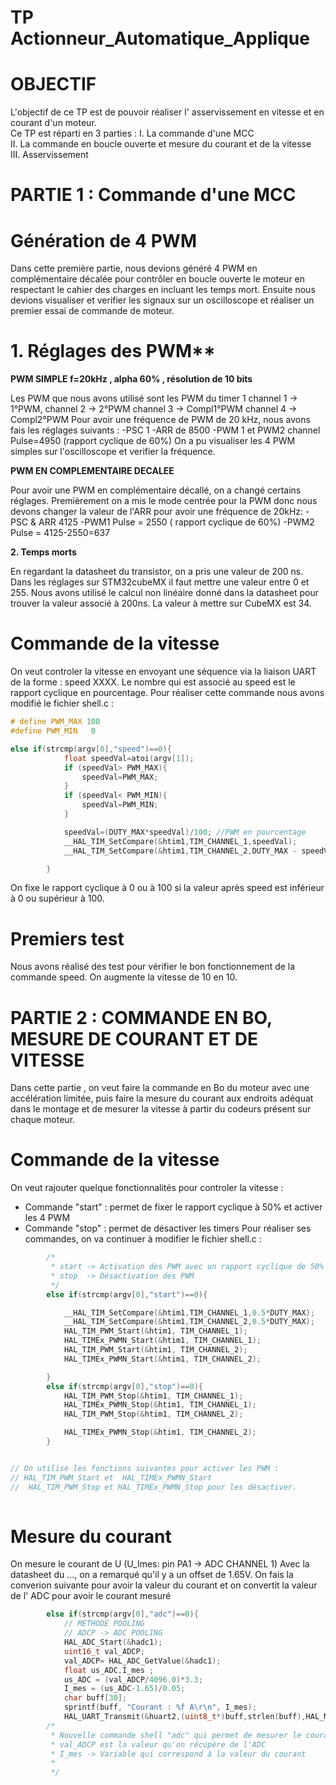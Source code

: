 # TP Actionneur_Automatique_Applique



# OBJECTIF 

L'objectif de ce TP est de pouvoir réaliser l' asservissement en vitesse et en courant d'un moteur.<br> Ce TP est réparti en 3 parties : 
I. La commande d'une MCC  
II. La commande en boucle ouverte et mesure du courant et de la vitesse <br>
III. Asservissement <br>

#  PARTIE 1 : Commande d'une MCC 

# Génération de 4 PWM 

Dans cette première partie, nous devions généré 4 PWM en complémentaire décalée pour contrôler en boucle ouverte le moteur en respectant le cahier des charges en incluant les temps mort. Ensuite nous devions visualiser et verifier les signaux sur un oscilloscope et réaliser un premier essai de commande de moteur. 

# 1. Réglages des PWM**
**PWM SIMPLE f=20kHz , alpha 60% , résolution de 10 bits**

Les PWM que nous avons utilisé sont les PWM du timer 1 
channel 1 -> 1°PWM,
channel 2 -> 2°PWM
channel 3 -> Compl1°PWM
channel 4 -> Compl2°PWM
Pour avoir une fréquence de PWM de 20 kHz, nous avons fais les réglages suivants : 
-PSC 1
-ARR de 8500
-PWM 1 et PWM2 channel Pulse=4950 (rapport cyclique de 60%)
On a pu visualiser les 4 PWM simples sur l'oscilloscope et verifier la fréquence. 

**PWM EN COMPLEMENTAIRE DECALEE**

Pour avoir une PWM en complémentaire décallé, on a changé certains réglages. Premièrement on a mis le mode centrée pour la PWM donc nous devons changer la valeur de l'ARR pour avoir une fréquence de 20kHz: 
-PSC  & ARR 4125
-PWM1 Pulse = 2550 ( rapport cyclique de 60%)
-PWM2 Pulse = 4125-2550=637

**2. Temps morts**

En regardant la datasheet du transistor, on a pris une valeur de 200 ns. Dans les réglages sur STM32cubeMX il faut mettre une valeur 
entre 0 et 255. Nous avons utilisé le calcul non linéaire donné dans la datasheet pour trouver la valeur associé à 200ns. La valeur à 
mettre sur CubeMX est 34. 

# Commande de la vitesse 

On veut controler la vitesse en envoyant une séquence via la liaison UART de la forme : speed XXXX. Le nombre qui est associé au speed est le rapport cyclique en pourcentage. 
Pour réaliser cette commande nous avons modifié le fichier shell.c : 

```c
# define PWM_MAX 100
#define PWM_MIN   0

else if(strcmp(argv[0],"speed")==0){
			float speedVal=atoi(argv[1]);
			if (speedVal> PWM_MAX){
				speedVal=PWM_MAX;
			}
			if (speedVal< PWM_MIN){
				speedVal=PWM_MIN;
			}

			speedVal=(DUTY_MAX*speedVal)/100; //PWM en pourcentage
			__HAL_TIM_SetCompare(&htim1,TIM_CHANNEL_1,speedVal);
			__HAL_TIM_SetCompare(&htim1,TIM_CHANNEL_2,DUTY_MAX - speedVal);

		}

```
On fixe le rapport cyclique à 0 ou à 100 si la valeur après speed est inférieur à 0 ou supérieur à 100. 


# Premiers test 

Nous avons réalisé des test pour vérifier le bon fonctionnement de la commande speed. 
On augmente la vitesse de 10 en 10. 



# PARTIE 2 : COMMANDE EN BO, MESURE DE COURANT ET DE VITESSE 

Dans cette partie , on veut faire la commande en Bo du moteur avec une accélération limitée, puis faire la mesure du courant aux endroits adéquat dans le montage et de mesurer la vitesse à partir du codeurs présent sur chaque moteur. 

# Commande de la vitesse 
On veut rajouter quelque fonctionnalités pour controler la vitesse : 
- Commande "start" : permet de fixer le rapport cyclique à 50% et activer les 4 PWM 
- Commande  "stop" : permet de désactiver les timers 
Pour réaliser ses commandes, on va continuer à modifier le fichier shell.c :

```c
		/*
		 * start -> Activation des PWM avec un rapport cyclique de 50%
		 * stop  -> Désactivation des PWM
		 */
		else if(strcmp(argv[0],"start")==0){

			__HAL_TIM_SetCompare(&htim1,TIM_CHANNEL_1,0.5*DUTY_MAX);
			__HAL_TIM_SetCompare(&htim1,TIM_CHANNEL_2,0.5*DUTY_MAX);
			HAL_TIM_PWM_Start(&htim1, TIM_CHANNEL_1);
			HAL_TIMEx_PWMN_Start(&htim1, TIM_CHANNEL_1);
			HAL_TIM_PWM_Start(&htim1, TIM_CHANNEL_2);
			HAL_TIMEx_PWMN_Start(&htim1, TIM_CHANNEL_2);

		}
		else if(strcmp(argv[0],"stop")==0){
			HAL_TIM_PWM_Stop(&htim1, TIM_CHANNEL_1);
			HAL_TIMEx_PWMN_Stop(&htim1, TIM_CHANNEL_1);
			HAL_TIM_PWM_Stop(&htim1, TIM_CHANNEL_2);

			HAL_TIMEx_PWMN_Stop(&htim1, TIM_CHANNEL_2);
		}


// On utilise les fonctions suivantes pour activer les PWM :
// HAL_TIM_PWM_Start et  HAL_TIMEx_PWMN_Start 
//  HAL_TIM_PWM_Stop et HAL_TIMEx_PWMN_Stop pour les désactiver.
 
```

# Mesure du courant 


On mesure le courant de U (U_Imes: pin PA1 -> ADC CHANNEL 1)
Avec la datasheet du ..., on a remarqué qu'il y a un offset de 1.65V. 
On fais la converion suivante pour avoir la valeur du courant et on convertit la valeur de l' ADC pour avoir le courant mesuré 

```c
		else if(strcmp(argv[0],"adc")==0){
			// METHODE POOLING 
			// ADCP -> ADC POOLING 
			HAL_ADC_Start(&hadc1);
			uint16_t val_ADCP;
			val_ADCP= HAL_ADC_GetValue(&hadc1);
			float us_ADC,I_mes ;
			us_ADC = (val_ADCP/4096.0)*3.3;
			I_mes = (us_ADC-1.65)/0.05;
			char buff[30];
			sprintf(buff, "Courant : %f A\r\n", I_mes);
			HAL_UART_Transmit(&huart2,(uint8_t*)buff,strlen(buff),HAL_MAX_DELAY);
		/*
		 * Nouvelle commande shell "adc" qui permet de mesurer le courant en pooling 
		 * val_ADCP est la valeur qu'on récupère de l'ADC
		 * I_mes -> Variable qui correspond à la valeur du courant
		 * 
		 */
```


